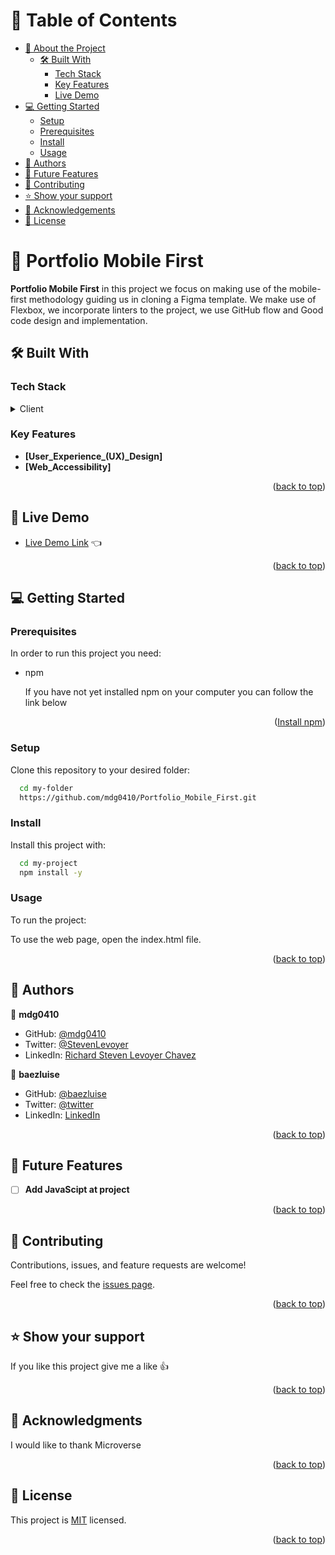 <a name="readme-top"></a>

<!-- TABLE OF CONTENTS -->

# 📗 Table of Contents

- [📖 About the Project](#about-project)
  - [🛠 Built With](#built-with)
    - [Tech Stack](#tech-stack)
    - [Key Features](#key-features)
    - [Live Demo](#live-demo)
- [💻 Getting Started](#getting-started)
  - [Setup](#setup)
  - [Prerequisites](#prerequisites)
  - [Install](#install)
  - [Usage](#usage)
- [👥 Authors](#authors)
- [🔭 Future Features](#future-features)
- [🤝 Contributing](#contributing)
- [⭐️ Show your support](#support)
- [🙏 Acknowledgements](#acknowledgements)
- [📝 License](#license)

<!-- PROJECT DESCRIPTION -->

# 📖 Portfolio Mobile First<a name="about-project"></a>


**Portfolio Mobile First** in this project we focus on making use of the mobile-first methodology guiding us in cloning a Figma template.
We make use of Flexbox, we incorporate linters to the project, we use GitHub flow and Good code design and implementation.

## 🛠 Built With <a name="built-with"></a>

### Tech Stack <a name="tech-stack"></a>

<details>
  <summary>Client</summary>
  <ul>
    <li><a href="https://www.w3schools.com/html/default.asp">Html</a></li>
    <li><a href="https://www.w3schools.com/css/default.asp">CSS</a></li>
    <li><a href="https://www.figma.com/file/l7SqJ3ZfkAKih9sFxvWSR4/Microverse-Student-Project-1?node-id=48%3A988&t=eSvT9fWG9MegBs3Y-0">Figma</a>
    </li>
    <li><a href="https://getbootstrap.com/docs/5.3/getting-started/introduction/">Boostrap</a>
    </li>
    <li><a href="https://www.loom.com/share/dbee5492d3474746a4b30c757abf8d44">Review project</a>
    </li> 
  </ul>
</details>

<!-- Features -->

### Key Features <a name="key-features"></a>

- **[User_Experience_(UX)_Design]**
- **[Web_Accessibility]**

<p align="right">(<a href="#readme-top">back to top</a>)</p>

<!-- LIVE-DEMO -->

## 🚀 Live Demo <a name="live-demo"></a>

- [Live Demo Link](https://mdg0410.github.io/Portfolio/) 👈

<p align="right">(<a href="#readme-top">back to top</a>)</p>

<!-- GETTING STARTED -->

## 💻 Getting Started <a name="getting-started"></a>

### Prerequisites

In order to run this project you need:

- npm

  If you have not yet installed npm on your computer you can follow the link below

  <p align="right">(<a href="https://docs.npmjs.com/downloading-and-installing-node-js-and-npm">Install npm</a>)</p>
 
### Setup

Clone this repository to your desired folder:

```sh
  cd my-folder
  https://github.com/mdg0410/Portfolio_Mobile_First.git
```

### Install

Install this project with:

```sh
  cd my-project
  npm install -y
```

### Usage

To run the project:

  To use the web page, open the index.html file.

<p align="right">(<a href="#readme-top">back to top</a>)</p>

<!-- AUTHORS -->

## 👥 Authors <a name="authors"></a>

👤 **mdg0410**

- GitHub: [@mdg0410](https://github.com/mdg0410/)
- Twitter: [@StevenLevoyer](https://twitter.com/StevenLevoyer)
- LinkedIn: [Richard Steven Levoyer Chavez](https://www.linkedin.com/in/richard-steven-levoyer-chavez-9b902525b/)

👤 **baezluise**

- GitHub: [@baezluise](https://github.com/baezluise)
- Twitter: [@twitter](https://twitter.com/)
- LinkedIn: [LinkedIn](https://www.linkedin.com/)

<p align="right">(<a href="#readme-top">back to top</a>)</p>

<!-- FUTURE FEATURES -->

## 🔭 Future Features <a name="future-features"></a>

- [ ] **Add JavaScipt at project**

<p align="right">(<a href="#readme-top">back to top</a>)</p>

<!-- CONTRIBUTING -->

## 🤝 Contributing <a name="contributing"></a>

Contributions, issues, and feature requests are welcome!

Feel free to check the [issues page](../../issues/).

<p align="right">(<a href="#readme-top">back to top</a>)</p>

<!-- SUPPORT -->

## ⭐️ Show your support <a name="support"></a>

If you like this project give me a like 👍

<p align="right">(<a href="#readme-top">back to top</a>)</p>

<!-- ACKNOWLEDGEMENTS -->

## 🙏 Acknowledgments <a name="acknowledgements"></a>

I would like to thank Microverse

<p align="right">(<a href="#readme-top">back to top</a>)</p>

<!-- LICENSE -->

## 📝 License <a name="license"></a>

This project is [MIT](./LICENSE) licensed.

<p align="right">(<a href="#readme-top">back to top</a>)</p>
